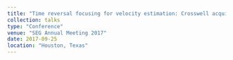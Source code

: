 ```yaml
---
title: "Time reversal focusing for velocity estimation: Crosswell acquisition"
collection: talks
type: "Conference"
venue: "SEG Annual Meeting 2017"
date: 2017-09-25
location: "Houston, Texas"
---
```

